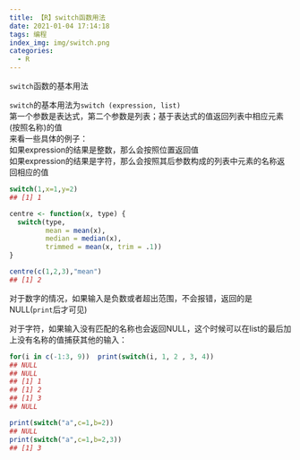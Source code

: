 ```yaml
---
title: 【R】switch函数用法
date: 2021-01-04 17:14:18
tags: 编程
index_img: img/switch.png
categories:
  - R
---
```


`switch`函数的基本用法

<!-- more -->

`switch`的基本用法为`switch (expression, list)`    
第一个参数是表达式，第二个参数是列表；基于表达式的值返回列表中相应元素(按照名称)的值  
来看一些具体的例子：  
如果expression的结果是整数，那么会按照位置返回值    
如果expression的结果是字符，那么会按照其后参数构成的列表中元素的名称返回相应的值

``` r
switch(1,x=1,y=2)
## [1] 1

centre <- function(x, type) {
  switch(type,
         mean = mean(x),
         median = median(x),
         trimmed = mean(x, trim = .1))
}

centre(c(1,2,3),"mean")
## [1] 2
```

对于数字的情况，如果输入是负数或者超出范围，不会报错，返回的是NULL(`print`后才可见)

对于字符，如果输入没有匹配的名称也会返回NULL，这个时候可以在list的最后加上没有名称的值捕获其他的输入：

``` r
for(i in c(-1:3, 9))  print(switch(i, 1, 2 , 3, 4))
## NULL
## NULL
## [1] 1
## [1] 2
## [1] 3
## NULL

print(switch("a",c=1,b=2))
## NULL
print(switch("a",c=1,b=2,3))
## [1] 3
```
